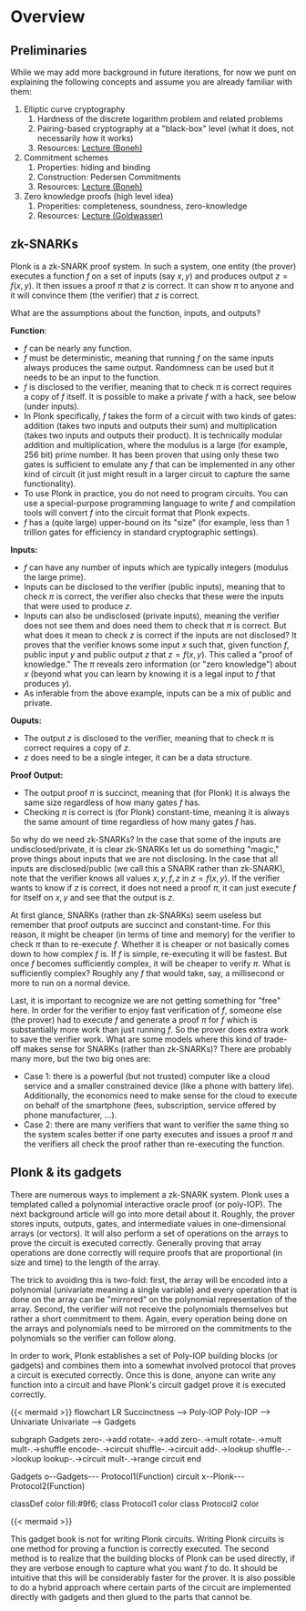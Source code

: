 # Overview

## Preliminaries

While we may add more background in future iterations, for now we punt on explaining the following concepts and assume you are already familiar with them:

1. Elliptic curve cryptography
   1. Hardness of the discrete logarithm problem and related problems
   2. Pairing-based cryptography at a "black-box" level (what it does, not necessarily how it works)
   3. Resources: [Lecture (Boneh)](https://www.youtube.com/watch?v=8WDOpzxpnTE)
2. Commitment schemes
   1. Properties: hiding and binding
   2. Construction: Pedersen Commitments
   3. Resources: [Lecture (Boneh)](https://www.youtube.com/watch?v=IkNZWJFcfcU)
3. Zero knowledge proofs (high level idea)
   1. Properities: completeness, soundness, zero-knowledge
   2. Resources: [Lecture (Goldwasser)](https://www.youtube.com/watch?v=uchjTIlPzFo)

## zk-SNARKs

Plonk is a zk-SNARK proof system. In such a system, one entity (the prover) executes a function $f$ on a set of inputs (say $x,y$) and produces output $z=f(x,y)$. It then issues a proof $\pi$ that $z$ is correct. It can show $\pi$ to anyone and it will convince them (the verifier) that $z$ is correct. 

What are the assumptions about the function, inputs, and outputs?

**Function**:

* $f$ can be nearly any function.
* $f$ must be deterministic, meaning that running $f$ on the same inputs always produces the same output.  Randomness can be used but it needs to be an input to the function.
* $f$ is disclosed to the verifier, meaning that to check $\pi$ is correct requires a copy of $f$ itself. It is possible to make a private $f$ with a hack, see below (under inputs).
* In Plonk specifically, $f$ takes the form of a circuit with two kinds of gates: addition (takes two inputs and outputs their sum) and multiplication (takes two inputs and outputs their product). It is technically modular addition and multiplication, where the modulus is a large (for example, 256 bit) prime number. It has been proven that using only these two gates is sufficient to emulate any $f$ that can be implemented in any other kind of circuit (it just might result in a larger circuit to capture the same functionality).
* To use Plonk in practice, you do not need to program circuits. You can use a special-purpose programming language to write $f$ and compilation tools will convert $f$ into the circuit format that Plonk expects. 
* $f$ has a (quite large) upper-bound on its "size" (for example, less than 1 trillion gates for efficiency in standard cryptographic settings).

**Inputs:**

* $f$ can have any number of inputs which are typically integers (modulus the large prime).
* Inputs can be disclosed to the verifier (public inputs), meaning that to check $\pi$ is correct, the verifier also checks that these were the inputs that were used to produce $z$.
* Inputs can also be undisclosed (private inputs), meaning the verifier does not see them and does need them to check that $\pi$ is correct. But what does it mean to check $z$ is correct if the inputs are not disclosed? It proves that the verifier knows some input $x$ such that, given function $f$, public input $y$ and public output $z$ that $z=f(x,y)$. This called a "proof of knowledge." The $\pi$ reveals zero information (or "zero knowledge") about $x$ (beyond what you can learn by knowing it is a legal input to $f$ that produces $y$).
* As inferable from the above example, inputs can be a mix of public and private.

**Ouputs:**

* The output $z$ is disclosed to the verifier, meaning that to check $\pi$ is correct requires a copy of $z$. 
* $z$ does need to be a single integer, it can be a data structure. 

**Proof Output:**

* The output proof $\pi$ is succinct, meaning that (for Plonk) it is always the same size regardless of how many gates $f$ has.
* Checking $\pi$ is correct is (for Plonk) constant-time, meaning it is always the same amount of time regardless of how many gates $f$ has.

So why do we need zk-SNARKs? In the case that some of the inputs are undisclosed/private, it is clear zk-SNARKs let us do something "magic," prove things about inputs that we are not disclosing. In the case that all inputs are disclosed/public (we call this a SNARK rather than zk-SNARK), note that the verifier knows all values $x,y,f,z$ in $z=f(x,y)$. If the verifier wants to know if $z$ is correct, it does not need a proof $\pi$, it can just execute $f$ for itself on $x,y$ and see that the output is $z$. 

At first glance, SNARKs (rather than zk-SNARKs) seem useless but remember that proof outputs are succinct and constant-time. For this reason, it might be cheaper (in terms of time and memory) for the verifier to check $\pi$ than to re-execute $f$. Whether it is cheaper or not basically comes down to how complex $f$ is. If $f$ is simple, re-executing it will be fastest. But once $f$ becomes sufficiently complex, it will be cheaper to verify $\pi$. What is sufficiently complex? Roughly any $f$ that would take, say, a millisecond or more to run on a normal device.

Last, it is important to recognize we are not getting something for "free" here. In order for the verifier to enjoy fast verification of $f$, someone else (the prover) had to execute $f$ and generate a proof $\pi$ for $f$ which is substantially more work than just running $f$. So the prover does extra work to save the verifier work. What are some models where this kind of trade-off makes sense for SNARKs (rather than zk-SNARKs)? There are probably many more, but the two big ones are:

* Case 1: there is a powerful (but not trusted) computer like a cloud service and a smaller constrained device (like a phone with battery life). Additionally, the economics need to make sense for the cloud to execute on behalf of the smartphone (fees, subscription, service offered by phone manufacturer, ...).
* Case 2: there are many verifiers that want to verifier the same thing so the system scales better if one party executes and issues a proof $\pi$ and the verifiers all check the proof rather than re-executing the function.

## Plonk & its gadgets

There are numerous ways to implement a zk-SNARK system. Plonk uses a templated called a polynomial interactive oracle proof (or poly-IOP). The next background article will go into more detail about it. Roughly, the prover stores inputs, outputs, gates, and intermediate values in one-dimensional arrays (or vectors). It will also perform a set of operations on the arrays to prove the circuit is executed correctly. Generally proving that array operations are done correctly will require proofs that are proportional (in size and time) to the length of the array. 

The trick to avoiding this is two-fold: first, the array will be encoded into a polynomial (univariate meaning a single variable) and every operation that is done on the array can be "mirrored" on the polynomial representation of the array. Second, the verifier will not receive the polynomials themselves but rather a short commitment to them. Again, every operation being done on the arrays and polynomials need to be mirrored on the commitments to the polynomials so the verifier can follow along.

In order to work, Plonk establishes a set of Poly-IOP building blocks (or gadgets) and combines them into a somewhat involved protocol that proves a circuit is executed correctly. Once this is done, anyone can write any function into a circuit and have Plonk's circuit gadget prove it is executed correctly.

{{< mermaid >}}
flowchart LR
Succinctness --> Poly-IOP
Poly-IOP --> Univariate
Univariate --> Gadgets


subgraph Gadgets
  zero-.->add
  rotate-.->add
  zero-.->mult
  rotate-.->mult
  mult-.->shuffle
  encode-.->circuit
  shuffle-.->circuit
  add-.->lookup
  shuffle-.->lookup
  lookup-.->circuit
  mult-.->range
  circuit
end

Gadgets o--Gadgets--- Protocol1(Function)
circuit x--Plonk--- Protocol2(Function)


classDef color fill:#9f6;
class Protocol1 color
class Protocol2 color

{{< mermaid >}}

This gadget book is not for writing Plonk circuits. Writing Plonk circuits is one method for proving a function is correctly executed. The second method is to realize that the building blocks of Plonk can be used directly, if they are verbose enough to capture what you want $f$ to do. It should be intuitive that this will be considerably faster for the prover. It is also possible to do a hybrid approach where certain parts of the circuit are implemented directly with gadgets and then glued to the parts that cannot be.
